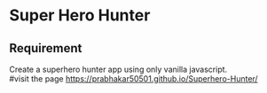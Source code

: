 # Super Hero Hunter

## Requirement
Create a superhero hunter app using only vanilla javascript.
<br>
#visit the page
https://prabhakar50501.github.io/Superhero-Hunter/





